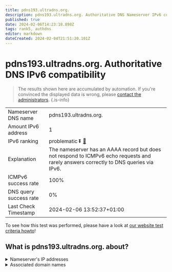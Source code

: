 ```yaml
---
title: pdns193.ultradns.org.
description: pdns193.ultradns.org. Authoritative DNS Nameserver IPv6 compatibility
published: true
date: 2024-02-06T14:23:18.898Z
tags: rank5, authdns
editor: markdown
dateCreated: 2024-02-04T21:51:20.101Z
---
```


# pdns193.ultradns.org. Authoritative DNS IPv6 compatibility

> The results shown here are accumulated by automation. If you're convinced the displayed data is wrong, please [contact the administrators](/howto/chat). 
{.is-info}




|   |   |
| - | - |
| Nameserver DNS name | pdns193.ultradns.org.
| Amount IPv6 address | 1
| IPv6 ranking | problematic :arrow_double_down: [🔗](/howto/ranking) |
| Explanation | The nameserver has an AAAA record but does not respond to ICMPv6 echo requests and rarely answers correctly to DNS queries via IPv6. |
| ICMPv6 success rate | 100%|
| DNS query success rate | 0% |
| Last Check Timestamp | 2024-02-06 13:52:37+01:00 |

To see how this test was performed, please have a look at [our website test criteria howto](/howto/testcriteria/authdns)!


## What is pdns193.ultradns.org. about?




<details>
<summary>Nameserver's IP addresses</summary>

2001:502:4612::e5

</details>



<details>
<summary>Associated domain names</summary>

www.vudu.com

</details>
